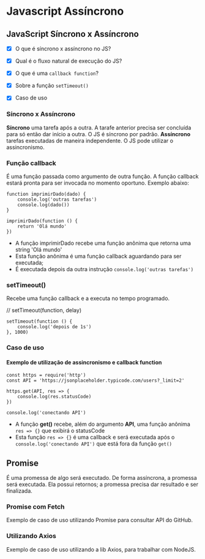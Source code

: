 # Javascript Assíncrono
## JavaScript Síncrono x Assíncrono

-[x] O que é síncrono x assíncrono no JS?
-[x] Qual é o fluxo natural de execução do JS?
-[x] O que é uma `callback function`?
-[x] Sobre a função `setTimeout()`
-[x] Caso de uso


### Síncrono x Assíncrono

**Síncrono** uma tarefa após a outra. A tarafe anterior precisa ser concluída para só então dar início a outra. O JS é síncrono por padrão.
**Assíncrono** tarefas executadas de maneira independente. O JS pode utilizar o assincronismo.

### Função callback

É uma função passada como argumento de outra função. A função callback estará pronta para ser invocada no momento oportuno. Exemplo abaixo:
```
function imprimirDado(dado) {
    console.log('outras tarefas')
    console.log(dado())
}

imprimirDado(function () {
    return 'Olá mundo'
})    
```
- A função imprimirDado recebe uma função anônima que retorna uma string 'Olá mundo'
- Esta função anônima é uma função callback aguardando para ser executada; 
- É executada depois da outra instrução `console.log('outras tarefas')`

### setTimeout()
Recebe uma função callback e a executa no tempo programado.

// setTimeout(function, delay)
```
setTimeout(function () {
	console.log('depois de 1s')
}, 1000)
```

### Caso de uso

#### Exemplo de utilização de assincronismo e callback function

```
const https = require('http')
const API = 'https://jsonplaceholder.typicode.com/users?_limit=2'

https.get(API, res => {
	console.log(res.statusCode)
})

console.log('conectando API')
```
- A função **get()** recebe, além do argumento **API**, uma função anônima `res => {}` que exibirá o statusCode
- Esta função `res => {}` é uma callback e será executada após o `console.log('conectando API')` que está fora da função `get()`

## Promise

É uma promessa de algo será executado. De forma assíncrona, a promessa será executada.
Ela possui retornos; a promessa precisa dar resultado e ser finalizada.

### Promise com Fetch

Exemplo de caso de uso utilizando Promise para consultar API do GitHub.

### Utilizando Axios

Exemplo de caso de uso utilizando a lib Axios, para trabalhar com NodeJS.